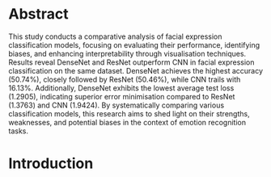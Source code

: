 # Abstract
This study conducts a comparative analysis of facial expression classification models, focusing on evaluating their performance, identifying biases, and enhancing interpretability through visualisation techniques. Results reveal DenseNet and ResNet outperform CNN in facial expression classification on the same dataset. DenseNet achieves the highest accuracy (50.74%), closely followed by ResNet (50.46%), while CNN trails with 16.13%. Additionally, DenseNet exhibits the lowest average test loss (1.2905), indicating superior error minimisation compared to ResNet (1.3763) and CNN (1.9424). By systematically comparing various classification models, this research aims to shed light on their strengths, weaknesses, and potential biases in the context of emotion recognition tasks.

# Introduction
